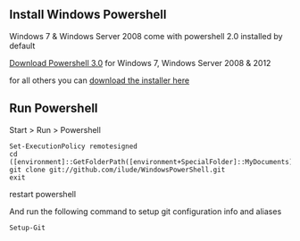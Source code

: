 Install Windows Powershell
--------------------------

Windows 7 & Windows Server 2008 come with powershell 2.0 installed by default

[Download Powershell 3.0](http://www.microsoft.com/en-us/download/details.aspx?id=34595) for Windows 7, Windows Server 2008 & 2012

for all others you can [download the installer here](http://support.microsoft.com/kb/968930)

Run Powershell
--------------

Start > Run > Powershell

	Set-ExecutionPolicy remotesigned
	cd ([environment]::GetFolderPath([environment+SpecialFolder]::MyDocuments))
	git clone git://github.com/ilude/WindowsPowerShell.git
	exit

restart powershell

And run the following command to setup git configuration info and aliases 

	Setup-Git